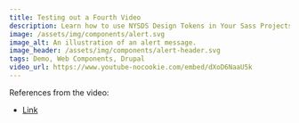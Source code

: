 ```yaml
---
title: Testing out a Fourth Video
description: Learn how to use NYSDS Design Tokens in Your Sass Projects
image: /assets/img/components/alert.svg
image_alt: An illustration of an alert message.
image_header: /assets/img/components/alert-header.svg
tags: Demo, Web Components, Drupal
video_url: https://www.youtube-nocookie.com/embed/dXoD6NaaU5k
---
```


References from the video:
 - [Link](https://google.com)